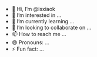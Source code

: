 - 👋 Hi, I’m @isxiaok
- 👀 I’m interested in ...
- 🌱 I’m currently learning ...
- 💞️ I’m looking to collaborate on ...
- 📫 How to reach me ...
- 😄 Pronouns: ...
- ⚡ Fun fact: ...

<!---
isxiaok/isxiaok is a ✨ special ✨ repository because its `README.md` (this file) appears on your GitHub profile.
You can click the Preview link to take a look at your changes.
--->
